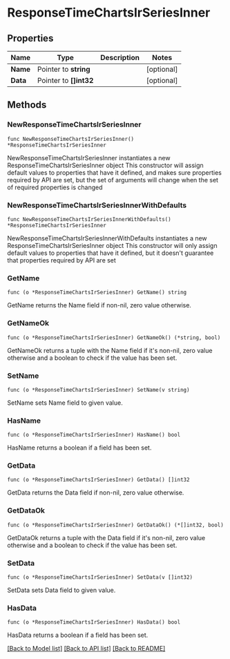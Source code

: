# ResponseTimeChartsIrSeriesInner

## Properties

Name | Type | Description | Notes
------------ | ------------- | ------------- | -------------
**Name** | Pointer to **string** |  | [optional] 
**Data** | Pointer to **[]int32** |  | [optional] 

## Methods

### NewResponseTimeChartsIrSeriesInner

`func NewResponseTimeChartsIrSeriesInner() *ResponseTimeChartsIrSeriesInner`

NewResponseTimeChartsIrSeriesInner instantiates a new ResponseTimeChartsIrSeriesInner object
This constructor will assign default values to properties that have it defined,
and makes sure properties required by API are set, but the set of arguments
will change when the set of required properties is changed

### NewResponseTimeChartsIrSeriesInnerWithDefaults

`func NewResponseTimeChartsIrSeriesInnerWithDefaults() *ResponseTimeChartsIrSeriesInner`

NewResponseTimeChartsIrSeriesInnerWithDefaults instantiates a new ResponseTimeChartsIrSeriesInner object
This constructor will only assign default values to properties that have it defined,
but it doesn't guarantee that properties required by API are set

### GetName

`func (o *ResponseTimeChartsIrSeriesInner) GetName() string`

GetName returns the Name field if non-nil, zero value otherwise.

### GetNameOk

`func (o *ResponseTimeChartsIrSeriesInner) GetNameOk() (*string, bool)`

GetNameOk returns a tuple with the Name field if it's non-nil, zero value otherwise
and a boolean to check if the value has been set.

### SetName

`func (o *ResponseTimeChartsIrSeriesInner) SetName(v string)`

SetName sets Name field to given value.

### HasName

`func (o *ResponseTimeChartsIrSeriesInner) HasName() bool`

HasName returns a boolean if a field has been set.

### GetData

`func (o *ResponseTimeChartsIrSeriesInner) GetData() []int32`

GetData returns the Data field if non-nil, zero value otherwise.

### GetDataOk

`func (o *ResponseTimeChartsIrSeriesInner) GetDataOk() (*[]int32, bool)`

GetDataOk returns a tuple with the Data field if it's non-nil, zero value otherwise
and a boolean to check if the value has been set.

### SetData

`func (o *ResponseTimeChartsIrSeriesInner) SetData(v []int32)`

SetData sets Data field to given value.

### HasData

`func (o *ResponseTimeChartsIrSeriesInner) HasData() bool`

HasData returns a boolean if a field has been set.


[[Back to Model list]](../README.md#documentation-for-models) [[Back to API list]](../README.md#documentation-for-api-endpoints) [[Back to README]](../README.md)



